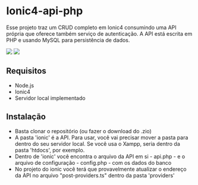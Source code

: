 # Ionic4-api-php

Esse projeto traz um CRUD completo em Ionic4 consumindo uma API própria que oferece também serviço de autenticação. A API está escrita
em PHP e usando MySQL para persistência de dados.

<img src="imgs/login.JPG"/>
<img src="imgs/home.JPG"/>

## Requisitos

* Node.js
* Ionic4
* Servidor local implementado

## Instalação

* Basta clonar o repositório (ou fazer o download do .zio)
* A pasta 'ionic' é a API. Para usar, você vai precisar mover a pasta para dentro do seu servidor local. Se você usa o Xampp, seria dentro da pasta 'htdocs', por exemplo.
* Dentro de 'ionic' você encontra o arquivo da API em si - api.php - e o arquivo de configuração - config.php - com os dados do banco
* No projeto do ionic você terá que provavelmente atualizar o endereço da API no arquivo "post-providers.ts" dentro da pasta 'providers'
